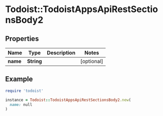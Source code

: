# Todoist::TodoistAppsApiRestSectionsBody2

## Properties

| Name | Type | Description | Notes |
| ---- | ---- | ----------- | ----- |
| **name** | **String** |  | [optional] |

## Example

```ruby
require 'todoist'

instance = Todoist::TodoistAppsApiRestSectionsBody2.new(
  name: null
)
```

